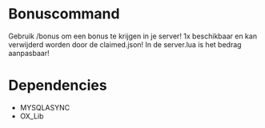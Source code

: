 # Bonuscommand
Gebruik /bonus om een bonus te krijgen in je server! 1x beschikbaar en kan verwijderd worden door de claimed.json! In de server.lua is het bedrag aanpasbaar!

# Dependencies
- MYSQLASYNC
- OX_Lib




